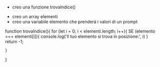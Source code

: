 <!-- scrivere una funzione trovaIndice() -->

- creo una funzione trovaIndice()

<!-- dati un array e un elemento in input -->

- creo un array elementi
- creo una variabile elemento che prenderà i valori di un prompt

<!-- restituisca la posizione in cui si trova l'elemento all'interno dell'array -->

function trovaIndice(){
    for (let i = 0; i < elementi.length; i++){
        SE (elemento === elementi[i]){
            console.log('Il tuo elemento si trova in posizione:', i)
        } 
        return -1;
<!-- se l'elemento non è presente nell'array, allora la funzione deve restituire -1 -->
    }
}

